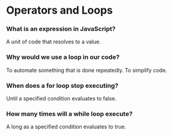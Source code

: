# Operators and Loops

### What is an expression in JavaScript?

A unit of code that resolves to a value.

### Why would we use a loop in our code?

To automate something that is done repeatedly. To simplify code. 

### When does a for loop stop executing?

Until a specified condition evaluates to false. 

### How many times will a while loop execute?

A long as a specified condition evaluates to true.
